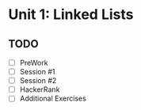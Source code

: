 # Unit 1: Linked Lists
## TODO
- [ ] PreWork
- [ ] Session #1
- [ ] Session #2
- [ ] HackerRank
- [ ] Additional Exercises